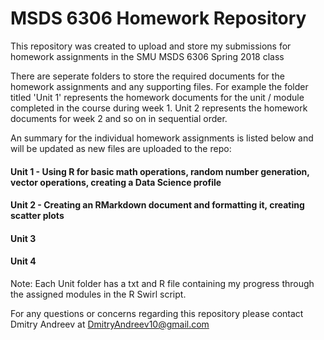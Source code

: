 # MSDS 6306 Homework Repository
This repository was created to upload and store my submissions for homework assignments in the SMU MSDS 6306 Spring 2018 class

There are seperate folders to store the required documents for the homework assignments and any supporting files. For example the folder titled 'Unit 1' represents the homework documents for the unit / module completed in the course during week 1. Unit 2 represents the homework documents for week 2 and so on in sequential order.

An summary for the individual homework assignments is listed below and will be updated as new files are uploaded to the repo:

#### Unit 1 - Using R for basic math operations, random number generation, vector operations, creating a Data Science profile

#### Unit 2 - Creating an RMarkdown document and formatting it, creating scatter plots 

#### Unit 3

#### Unit 4

Note: Each Unit folder has a txt and R file containing my progress through the assigned modules in the R Swirl script.

For any questions or concerns regarding this repository please contact Dmitry Andreev at DmitryAndreev10@gmail.com
